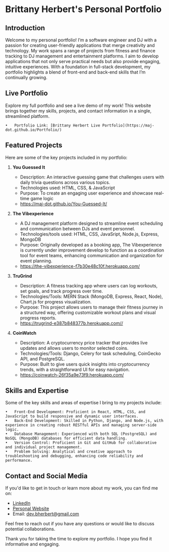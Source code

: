# Brittany Herbert's Personal Portfolio

## Introduction
Welcome to my personal portfolio! I’m a software engineer and DJ with a passion for creating user-friendly applications that merge 
creativity and technology. My work spans a range of projects from fitness and finance tracking to DJ management and entertainment 
platforms. I aim to develop applications that not only serve practical needs but also provide engaging, intuitive experiences. 
With a foundation in full-stack development, my portfolio highlights a blend of front-end and back-end skills that I’m continually growing.

## Live Portfolio
Explore my full portfolio and see a live demo of my work! This website brings together my skills, projects, 
and contact information in a single, streamlined platform.

	•	Portfolio Link: [Brittany Herbert Live Portfolio](https://maj-dot.github.io/Portfolio/)


## Featured Projects
Here are some of the key projects included in my portfolio:

1. **You Guessed It**
   - Description: An interactive guessing game that challenges users with daily trivia questions across various topics.
   - Technologies used: HTML, CSS, & JavaScript
   - Purpose: To create an engaging user experience and showcase real-time game logic 
   - https://maj-dot.github.io/You-Guessed-It/

2. **The Vibexperience**
   - A DJ management platform designed to streamline event scheduling and communication between DJs and event personnel.
   - Technologies/tools used:  HTML, CSS, JavaSript, Node.js, Express, MongoDB
   - Purpose: Originally developed as a booking app, The Vibexperience is currently under improvement develop to function as a 
   coordination tool for event teams, enhancing communication and organization for event planning.
   - https://the-vibexperience-f7b30e48c10f.herokuapp.com/

3. **TruGrind**
   - Description: A fitness tracking app where users can log workouts, set goals, and track progress over time.
   - Technologies/Tools: MERN Stack (MongoDB, Express, React, Node), Chart.js for progress visualization.
   - Purpose: This project allows users to manage their fitness journey in a structured way, 
   offering customizable workout plans and visual progress reports.
   - https://trugrind-e387b848377b.herokuapp.com//

4. **CoinWatch** 
    - Description: A cryptocurrency price tracker that provides live updates and allows users to monitor selected coins.
    - Technologies/Tools: Django, Celery for task scheduling, CoinGecko API, and PostgreSQL.
    - Purpose: Built to give users quick insights into cryptocurrency trends, with a straightforward UI for easy navigation.
    - https://coinwatch-26f35a9e73f9.herokuapp.com/

## Skills and Expertise
Some of the key skills and areas of expertise I bring to my projects include:

	•	Front-End Development: Proficient in React, HTML, CSS, and JavaScript to build responsive and dynamic user interfaces.
	•	Back-End Development: Skilled in Python, Django, and Node.js, with experience in creating robust RESTful APIs and managing server-side logic.
	•	Database Management: Experienced with both SQL (PostgreSQL) and NoSQL (MongoDB) databases for efficient data handling.
	•	Version Control: Proficient in Git and GitHub for collaborative and individual project management.
	•	Problem Solving: Analytical and creative approach to troubleshooting and debugging, enhancing code reliability and performance.

## Contact and Social Media
If you'd like to get in touch or learn more about my work, you can find me on:

- [LinkedIn](https://www.linkedin.com/in/brittany-herbert-360652333/)
- [Personal Website](https://www.djmadammaj.com/)
- Email: dev.bherbert@gmail.com

Feel free to reach out if you have any questions or would like to discuss potential collaborations.

Thank you for taking the time to explore my portfolio. I hope you find it informative and engaging.
